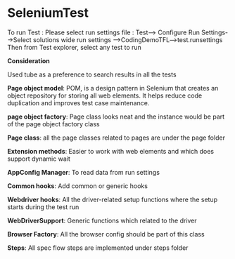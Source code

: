 # SeleniumTest

To run Test : Please select run settings file : Test--> Configure Run Settings-->Select solutions wide run settings -->CodingDemoTFL-->test.runsettings
Then from Test explorer, select any test to run

**Consideration**

Used tube as a preference to search results in all the tests

**Page object model**: POM, is a design pattern in Selenium that creates an object repository for storing all web elements. It helps reduce code duplication and improves test case maintenance.

**page object factory**: Page class looks neat and the instance would be part of the page object factory class

**Page class**: all the page classes related to pages are under the page folder

**Extension methods**: Easier to work with web elements and which does support dynamic wait

**AppConfig Manager**: To read data from run settings

**Common hooks**: Add common or generic hooks

**Webdriver hooks**: All the driver-related setup functions where the setup starts during the test run 

**WebDriverSupport**: Generic functions which related to the driver

**Browser Factory**: All the browser config should be part of this class

**Steps**: All spec flow steps are implemented under steps folder
